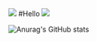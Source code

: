 <img src="https://capsule-render.vercel.app/api?type=waving&color=BDBDC8&height=150&section=header" />
#Hello
<img src="https://capsule-render.vercel.app/api?type=waving&color=BDBDC8&height=150&section=footer" />

![Anurag's GitHub stats](https://github-readme-stats.vercel.app/api?username=kimminseong777&hide=contribs,prs&show_icons=true&theme=shadow_blue)
